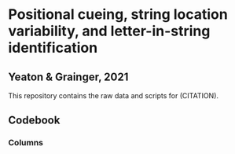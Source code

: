 # Positional cueing, string location variability, and letter-in-string identification
## Yeaton & Grainger, 2021

This repository contains the raw data and scripts for (CITATION).





## Codebook
### Columns
